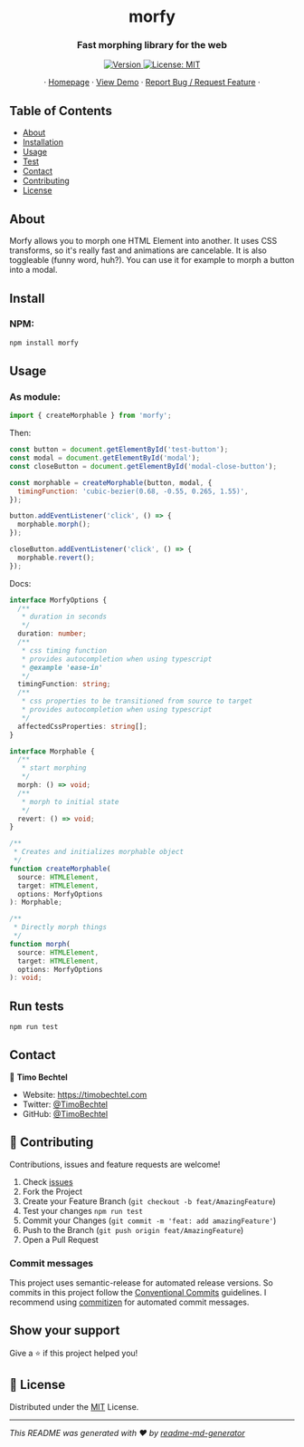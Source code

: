 <h1 align="center">morfy</h1>
<h3 align="center">Fast morphing library for the web</h3>
<p align="center">
  <a href="https://www.npmjs.com/package/morfy" target="_blank">
    <img alt="Version" src="https://img.shields.io/npm/v/morfy.svg">
  </a>
  <a href="https://github.com/TimoBechtel/morfy/blob/main/LICENSE" target="_blank">
    <img alt="License: MIT" src="https://img.shields.io/github/license/TimoBechtel/morfy" />
  </a>
</p>
<p align="center">
  ·
  <a href="https://github.com/TimoBechtel/morfy#readme">Homepage</a>
  ·
  <a href="https://timobechtel.github.io/morfy/">View Demo</a>
  ·
  <a href="https://github.com/TimoBechtel/morfy/issues">Report Bug / Request Feature</a>
  ·
</p>

## Table of Contents

- [About](#About)
- [Installation](#Install)
- [Usage](#usage)
- [Test](#run-tests)
- [Contact](#contact)
- [Contributing](#Contributing)
- [License](#license)

## About

Morfy allows you to morph one HTML Element into another. It uses CSS transforms, so it's really fast and animations are cancelable. It is also toggleable (funny word, huh?). You can use it for example to morph a button into a modal.

## Install

### NPM:

```sh
npm install morfy
```

## Usage

### As module:

```javascript
import { createMorphable } from 'morfy';
```

Then:

```javascript
const button = document.getElementById('test-button');
const modal = document.getElementById('modal');
const closeButton = document.getElementById('modal-close-button');

const morphable = createMorphable(button, modal, {
  timingFunction: 'cubic-bezier(0.68, -0.55, 0.265, 1.55)',
});

button.addEventListener('click', () => {
  morphable.morph();
});

closeButton.addEventListener('click', () => {
  morphable.revert();
});
```

Docs:

```typescript
interface MorfyOptions {
  /**
   * duration in seconds
   */
  duration: number;
  /**
   * css timing function
   * provides autocompletion when using typescript
   * @example 'ease-in'
   */
  timingFunction: string;
  /**
   * css properties to be transitioned from source to target
   * provides autocompletion when using typescript
   */
  affectedCssProperties: string[];
}

interface Morphable {
  /**
   * start morphing
   */
  morph: () => void;
  /**
   * morph to initial state
   */
  revert: () => void;
}

/**
 * Creates and initializes morphable object
 */
function createMorphable(
  source: HTMLElement,
  target: HTMLElement,
  options: MorfyOptions
): Morphable;

/**
 * Directly morph things
 */
function morph(
  source: HTMLElement,
  target: HTMLElement,
  options: MorfyOptions
): void;
```

## Run tests

```sh
npm run test
```

## Contact

👤 **Timo Bechtel**

- Website: https://timobechtel.com
- Twitter: [@TimoBechtel](https://twitter.com/TimoBechtel)
- GitHub: [@TimoBechtel](https://github.com/TimoBechtel)

## 🤝 Contributing

Contributions, issues and feature requests are welcome!<br />

1. Check [issues](https://github.com/TimoBechtel/morfy/issues)
1. Fork the Project
1. Create your Feature Branch (`git checkout -b feat/AmazingFeature`)
1. Test your changes `npm run test`
1. Commit your Changes (`git commit -m 'feat: add amazingFeature'`)
1. Push to the Branch (`git push origin feat/AmazingFeature`)
1. Open a Pull Request

### Commit messages

This project uses semantic-release for automated release versions. So commits in this project follow the [Conventional Commits](https://www.conventionalcommits.org/en/v1.0.0-beta.2/) guidelines. I recommend using [commitizen](https://github.com/commitizen/cz-cli) for automated commit messages.

## Show your support

Give a ⭐️ if this project helped you!

## 📝 License

Distributed under the [MIT](https://github.com/TimoBechtel/morfy/blob/main/LICENSE) License.

---

_This README was generated with ❤️ by [readme-md-generator](https://github.com/kefranabg/readme-md-generator)_
